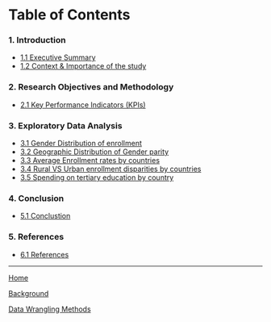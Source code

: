 # Table of Contents

### 1. Introduction
- [1.1 Executive Summary](https://github.com/Abhi-2023-dot/Term-Project-Milestone-1/blob/main/README.md#executive-summary)
- [1.2  Context & Importance of the study](Background.md)

### 2. Research Objectives and Methodology
- [2.1 Key Performance Indicators (KPIs)](https://github.com/Abhi-2023-dot/Term-Project-Milestone-1/blob/main/README.md#key-performance-indicators-kpis)

### 3. Exploratory Data Analysis
- [3.1 Gender Distribution of enrollment](https://github.com/Abhi-2023-dot/Term-Project-Milestone-1/blob/main/img/EducationAccessRate.png)
- [3.2 Geographic Distribution of Gender parity](https://github.com/Abhi-2023-dot/Term-Project-Milestone-1/blob/main/img/GenderParityindex.png)
- [3.3 Average Enrollment rates by countries](https://github.com/Abhi-2023-dot/Term-Project-Milestone-1/blob/main/img/LiteracyRates.png)
- [3.4 Rural VS Urban enrollment disparities by countries](https://github.com/Abhi-2023-dot/Term-Project-Milestone-1/blob/main/img/SchoolCompletion.png)
- [3.5 Spending on tertiary education by country](https://github.com/Abhi-2023-dot/Term-Project-Milestone-1/blob/main/img/EducationInvestment.png)
  
### 4. Conclusion
- [5.1 Conclustion]() 

### 5. References
- [6.1 References]()

---
[Home](README.md)

[Background](Background.md)

[Data Wrangling Methods](src/Wrangling.md)
